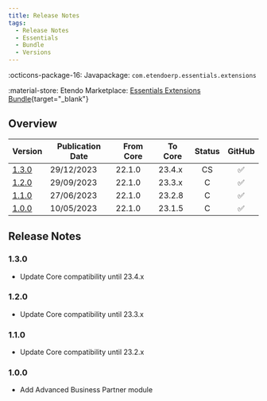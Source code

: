 ```yaml
---
title: Release Notes
tags:
  - Release Notes
  - Essentials
  - Bundle
  - Versions
---
```

:octicons-package-16: Javapackage: `com.etendoerp.essentials.extensions`

:material-store: Etendo Marketplace:  [Essentials Extensions Bundle](https://marketplace.etendo.cloud/#/product-details?module=39AC2D9F72124AC7A1D0A3D005293C9E){target="_blank"}

## Overview

| Version | Publication Date | From Core | To Core| Status | GitHub |
| --- | --- | --- | --- | :---: | :---: |
| [1.3.0](/whats-new/release-notes/etendo-classic/bundles/essentials-extensions/release-notes/#130) | 29/12/2023 | 22.1.0 | 23.4.x | CS  |  :white_check_mark:|
| [1.2.0](/whats-new/release-notes/etendo-classic/bundles/essentials-extensions/release-notes/#120) | 29/09/2023 | 22.1.0 | 23.3.x | C   |  :white_check_mark:|
| [1.1.0](/whats-new/release-notes/etendo-classic/bundles/essentials-extensions/release-notes/#110) | 27/06/2023 | 22.1.0 | 23.2.8 | C   |  :white_check_mark:|
| [1.0.0](/whats-new/release-notes/etendo-classic/bundles/essentials-extensions/release-notes/#100) | 10/05/2023 | 22.1.0 | 23.1.5 | C   |  :white_check_mark:|

## Release Notes

### 1.3.0
- Update Core compatibility until 23.4.x

### 1.2.0
- Update Core compatibility until 23.3.x

### 1.1.0
- Update Core compatibility until 23.2.x

### 1.0.0
- Add Advanced Business Partner module